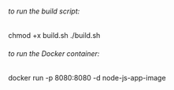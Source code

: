###### to run the build script:
chmod +x build.sh
./build.sh


###### to run the Docker container:
docker run -p 8080:8080 -d node-js-app-image
